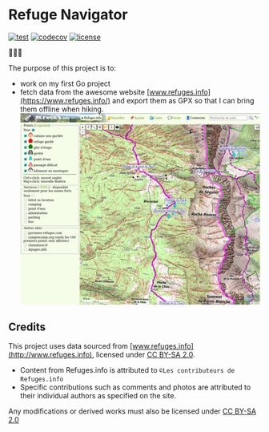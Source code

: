 # Refuge Navigator

[![test](https://github.com/anth2o/refugenavigator/actions/workflows/test.yml/badge.svg)](https://github.com/anth2o/refugenavigator/actions/workflows/test.yml)
[![codecov](https://codecov.io/gh/anth2o/refugenavigator/branch/main/graph/badge.svg?token=J6KEKKL5ZE)](https://codecov.io/gh/anth2o/refugenavigator)
[![license](https://img.shields.io/badge/license-CC%20BY--SA%202.0-blue)](https://creativecommons.org/licenses/by-sa/2.0/)

🚧🚧🚧

The purpose of this project is to:
- work on my first Go project
- fetch data from the awesome website [www.refuges.info](https://www.refuges.info/) and export them as GPX so that I can bring them offline when hiking.
![refuges.info](images/refuges.info.png)


## Credits

This project uses data sourced from [www.refuges.info](http://www.refuges.info), licensed under [CC BY-SA 2.0](https://creativecommons.org/licenses/by-sa/2.0/).

- Content from Refuges.info is attributed to `©Les contributeurs de Refuges.info`
- Specific contributions such as comments and photos are attributed to their individual authors as specified on the site.

Any modifications or derived works must also be licensed under [CC BY-SA 2.0](https://creativecommons.org/licenses/by-sa/2.0/)